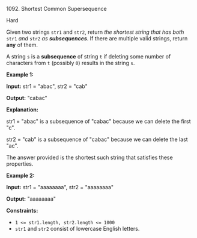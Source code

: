 1092\. Shortest Common Supersequence

Hard

Given two strings `str1` and `str2`, return _the shortest string that has both_ `str1` _and_ `str2` _as **subsequences**_. If there are multiple valid strings, return **any** of them.

A string `s` is a **subsequence** of string `t` if deleting some number of characters from `t` (possibly `0`) results in the string `s`.

**Example 1:**

**Input:** str1 = "abac", str2 = "cab"

**Output:** "cabac"

**Explanation:**

str1 = "abac" is a subsequence of "cabac" because we can delete the first "c".

str2 = "cab" is a subsequence of "cabac" because we can delete the last "ac".

The answer provided is the shortest such string that satisfies these properties.

**Example 2:**

**Input:** str1 = "aaaaaaaa", str2 = "aaaaaaaa"

**Output:** "aaaaaaaa"

**Constraints:**

*   `1 <= str1.length, str2.length <= 1000`
*   `str1` and `str2` consist of lowercase English letters.